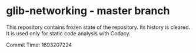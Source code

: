 # glib-networking - master branch

This repository contains frozen state of the repository.
Its history is cleared. It is used only for static code
analysis with Codacy.

Commit Time: 1693207224